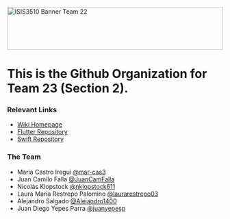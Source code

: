 
<img src="https://images.unsplash.com/photo-1614853316862-18864a7cb288?q=80&w=2940&auto=format&fit=crop&ixlib=rb-4.0.3&ixid=M3wxMjA3fDB8MHxwaG90by1wYWdlfHx8fGVufDB8fHx8fA%3D%3D" alt="ISIS3510 Banner Team 22" height = 100 width = 100%>


# This is the Github Organization for Team 23 (Section 2).

### Relevant Links
* [Wiki Homepage](https://github.com/ISIS3510-202410-Team23/Backend/wiki)
* [Flutter Repository](https://github.com/ISIS3510-202410-Team23/FlutterApp)
* [Swift Repository](https://github.com/ISIS3510-202410-Team23/SwiftApp)

### The Team 
* Maria Castro Iregui [@mar-cas3](https://github.com/mar-cas3)
* Juan Camilo Falla [@JuanCamFalla](https://github.com/JuanCamFalla)
* Nicolás Klopstock [@nklopstock611](https://github.com/nklopstock611)
* Laura María Restrepo Palomino [@laurarestrepo03](https://github.com/laurarestrepo03)
* Alejandro Salgado [@Alejandro1400](https://github.com/Alejandro1400)
* Juan Diego Yepes Parra [@juanyepesp](https://github.com/juanyepesp)
